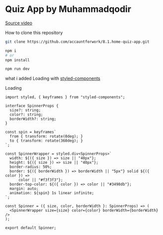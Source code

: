 # Quiz App by Muhammadqodir

[Source video](https://www.youtube.com/watch?v=F2JCjVSZlG0&list=PL41PQx5PPbt6OheJQkg-QNROfx9j75MuR&ab_channel=freeCodeCamp.org)

How to clone this repository

```bash
git clone https://github.com/accauntforwork/8.1.home-quiz-app.git

npm i
# or
npm install

npm run dev
```

what i added
Loading with [styled-components](https://styled-components.com/)

Loading

```tsx
import styled, { keyframes } from "styled-components";

interface SpinnerProps {
  size?: string;
  color?: string;
  borderWidth?: string;
}

const spin = keyframes`
  from { transform: rotate(0deg); }
  to { transform: rotate(360deg); }
`;

const SpinnerWrapper = styled.div<SpinnerProps>`
  width: ${({ size }) => size || "40px"};
  height: ${({ size }) => size || "40px"};
  border-radius: 50%;
  border: ${({ borderWidth }) => borderWidth || "5px"} solid ${({ color }) =>
      color || "#f3f3f3"};
  border-top-color: ${({ color }) => color || "#3498db"};
  margin: auto;
  animation: ${spin} 1s linear infinite;
`;

const Spinner = ({ size, color, borderWidth }: SpinnerProps) => (
  <SpinnerWrapper size={size} color={color} borderWidth={borderWidth} />
);

export default Spinner;
```
